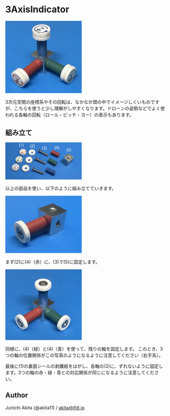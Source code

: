 # 3AxisIndicator

<img src="https://github.com/akita11/3AxisIndicator/blob/main/3AxisIndicator.jpg" width="240px">


3次元空間の座標系やその回転は、なかなか頭の中でイメージしくいものですが、こちらを使うと少し理解がしやすくなります。ドローンの姿勢などでよく使われる各軸の回転（ロール・ピッチ・ヨー）の表示もあります。


## 組み立て

<img src="https://github.com/akita11/3AxisIndicator/blob/main/3AxisIndicator_parts.jpg" width="240px">

以上の部品を使い、以下のように組み立てていきます。

<img src="https://github.com/akita11/3AxisIndicator/blob/main/3AxisIndicator_step1.jpg" width="240px">

まず(2)に(4)（赤）に、(3)で(5)に固定します。

<img src="https://github.com/akita11/3AxisIndicator/blob/main/3AxisIndicator_step2.jpg" width="240px">

同様に、(4)（緑）と(4)（青）を使って、残りの軸を固定します。
このとき、3つの軸の位置関係がこの写真のようになるように注意してください（右手系）。

最後に(1)の裏面シールの剥離紙をはがし、各軸の(2)に、ずれないように固定します。3つの軸の赤・緑・青との対応関係が同じになるように注意してください。


## Author

Junichi Akita (@akita11) / akita@ifdl.jp
